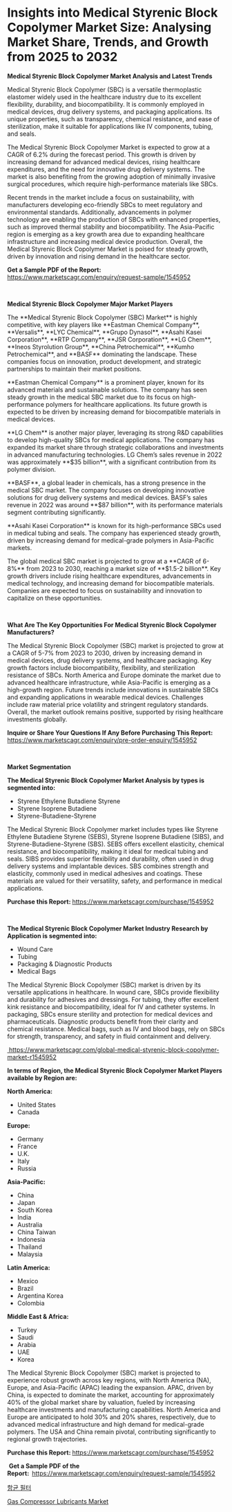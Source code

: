 <p><h1>Insights into Medical Styrenic Block Copolymer Market Size: Analysing Market Share, Trends, and Growth from 2025 to 2032</h1></p><p><strong>Medical Styrenic Block Copolymer Market Analysis and Latest Trends</strong></p>
<p><p>Medical Styrenic Block Copolymer (SBC) is a versatile thermoplastic elastomer widely used in the healthcare industry due to its excellent flexibility, durability, and biocompatibility. It is commonly employed in medical devices, drug delivery systems, and packaging applications. Its unique properties, such as transparency, chemical resistance, and ease of sterilization, make it suitable for applications like IV components, tubing, and seals.</p><p>The Medical Styrenic Block Copolymer Market is expected to grow at a CAGR of 6.2% during the forecast period. This growth is driven by increasing demand for advanced medical devices, rising healthcare expenditures, and the need for innovative drug delivery systems. The market is also benefiting from the growing adoption of minimally invasive surgical procedures, which require high-performance materials like SBCs.</p><p>Recent trends in the market include a focus on sustainability, with manufacturers developing eco-friendly SBCs to meet regulatory and environmental standards. Additionally, advancements in polymer technology are enabling the production of SBCs with enhanced properties, such as improved thermal stability and biocompatibility. The Asia-Pacific region is emerging as a key growth area due to expanding healthcare infrastructure and increasing medical device production. Overall, the Medical Styrenic Block Copolymer Market is poised for steady growth, driven by innovation and rising demand in the healthcare sector.</p></p>
<p><strong>Get a Sample PDF of the Report:&nbsp;</strong> <a href="https://www.marketscagr.com/enquiry/request-sample/1545952?utm_campaign=1126&utm_medium=2&utm_source=Github&utm_content=ia&utm_term=26012025&utm_id=medical-styrenic-block-copolymer">https://www.marketscagr.com/enquiry/request-sample/1545952</a></p>
<p>&nbsp;</p>
<p><strong>Medical Styrenic Block Copolymer Major Market Players</strong></p>
<p><p>The **Medical Styrenic Block Copolymer (SBC) Market** is highly competitive, with key players like **Eastman Chemical Company**, **Versalis**, **LYC Chemical**, **Grupo Dynasol**, **Asahi Kasei Corporation**, **RTP Company**, **JSR Corporation**, **LG Chem**, **Ineos Styrolution Group**, **China Petrochemical**, **Kumho Petrochemical**, and **BASF** dominating the landscape. These companies focus on innovation, product development, and strategic partnerships to maintain their market positions.</p><p>**Eastman Chemical Company** is a prominent player, known for its advanced materials and sustainable solutions. The company has seen steady growth in the medical SBC market due to its focus on high-performance polymers for healthcare applications. Its future growth is expected to be driven by increasing demand for biocompatible materials in medical devices.</p><p>**LG Chem** is another major player, leveraging its strong R&D capabilities to develop high-quality SBCs for medical applications. The company has expanded its market share through strategic collaborations and investments in advanced manufacturing technologies. LG Chem’s sales revenue in 2022 was approximately **$35 billion**, with a significant contribution from its polymer division.</p><p>**BASF**, a global leader in chemicals, has a strong presence in the medical SBC market. The company focuses on developing innovative solutions for drug delivery systems and medical devices. BASF’s sales revenue in 2022 was around **$87 billion**, with its performance materials segment contributing significantly.</p><p>**Asahi Kasei Corporation** is known for its high-performance SBCs used in medical tubing and seals. The company has experienced steady growth, driven by increasing demand for medical-grade polymers in Asia-Pacific markets.</p><p>The global medical SBC market is projected to grow at a **CAGR of 6-8%** from 2023 to 2030, reaching a market size of **$1.5-2 billion**. Key growth drivers include rising healthcare expenditures, advancements in medical technology, and increasing demand for biocompatible materials. Companies are expected to focus on sustainability and innovation to capitalize on these opportunities.</p></p>
<p>&nbsp;</p>
<p><strong>What Are The Key Opportunities For Medical Styrenic Block Copolymer Manufacturers?</strong></p>
<p><p>The Medical Styrenic Block Copolymer (SBC) market is projected to grow at a CAGR of 5-7% from 2023 to 2030, driven by increasing demand in medical devices, drug delivery systems, and healthcare packaging. Key growth factors include biocompatibility, flexibility, and sterilization resistance of SBCs. North America and Europe dominate the market due to advanced healthcare infrastructure, while Asia-Pacific is emerging as a high-growth region. Future trends include innovations in sustainable SBCs and expanding applications in wearable medical devices. Challenges include raw material price volatility and stringent regulatory standards. Overall, the market outlook remains positive, supported by rising healthcare investments globally.</p></p>
<p><strong>Inquire or Share Your Questions If Any Before Purchasing This Report:</strong> <a href="https://www.marketscagr.com/enquiry/pre-order-enquiry/1545952?utm_campaign=1126&utm_medium=2&utm_source=Github&utm_content=ia&utm_term=26012025&utm_id=medical-styrenic-block-copolymer">https://www.marketscagr.com/enquiry/pre-order-enquiry/1545952</a></p>
<p>&nbsp;</p>
<p><strong>Market Segmentation</strong></p>
<p><strong>The Medical Styrenic Block Copolymer Market Analysis by types is segmented into:</strong></p>
<p><ul><li>Styrene Ethylene Butadiene Styrene</li><li>Styrene Isoprene Butadiene</li><li>Styrene-Butadiene-Styrene</li></ul></p>
<p><p>The Medical Styrenic Block Copolymer market includes types like Styrene Ethylene Butadiene Styrene (SEBS), Styrene Isoprene Butadiene (SIBS), and Styrene-Butadiene-Styrene (SBS). SEBS offers excellent elasticity, chemical resistance, and biocompatibility, making it ideal for medical tubing and seals. SIBS provides superior flexibility and durability, often used in drug delivery systems and implantable devices. SBS combines strength and elasticity, commonly used in medical adhesives and coatings. These materials are valued for their versatility, safety, and performance in medical applications.</p></p>
<p><strong>Purchase this Report:&nbsp;</strong><a href="https://www.marketscagr.com/purchase/1545952?utm_campaign=1126&utm_medium=2&utm_source=Github&utm_content=ia&utm_term=26012025&utm_id=medical-styrenic-block-copolymer">https://www.marketscagr.com/purchase/1545952</a></p>
<p>&nbsp;</p>
<p><strong>The Medical Styrenic Block Copolymer Market Industry Research by Application is segmented into:</strong></p>
<p><ul><li>Wound Care</li><li>Tubing</li><li>Packaging & Diagnostic Products</li><li>Medical Bags</li></ul></p>
<p><p>The Medical Styrenic Block Copolymer (SBC) market is driven by its versatile applications in healthcare. In wound care, SBCs provide flexibility and durability for adhesives and dressings. For tubing, they offer excellent kink resistance and biocompatibility, ideal for IV and catheter systems. In packaging, SBCs ensure sterility and protection for medical devices and pharmaceuticals. Diagnostic products benefit from their clarity and chemical resistance. Medical bags, such as IV and blood bags, rely on SBCs for strength, transparency, and safety in fluid containment and delivery.</p></p>
<p><a href="https://www.marketscagr.com/global-medical-styrenic-block-copolymer-market-r1545952?utm_campaign=1126&utm_medium=2&utm_source=Github&utm_content=ia&utm_term=26012025&utm_id=medical-styrenic-block-copolymer">&nbsp;https://www.marketscagr.com/global-medical-styrenic-block-copolymer-market-r1545952</a></p>
<p><strong>In terms of Region, the Medical Styrenic Block Copolymer Market Players available by Region are:</strong></p>
<p>
    <p> <strong> North America: </strong>
        <ul>
            <li>United States</li>
            <li>Canada</li>
        </ul>
        </p> 
    <p> <strong> Europe: </strong>
        <ul>
            <li>Germany</li>
            <li>France</li>
            <li>U.K.</li>
            <li>Italy</li>
            <li>Russia</li>
        </ul>
        </p> 
    <p> <strong> Asia-Pacific: </strong>
        <ul>
            <li>China</li>
            <li>Japan</li>
            <li>South Korea</li>
            <li>India</li>
            <li>Australia</li>
            <li>China Taiwan</li>
            <li>Indonesia</li>
            <li>Thailand</li>
            <li>Malaysia</li>
        </ul>
        </p> 
    <p> <strong> Latin America: </strong>
        <ul>
            <li>Mexico</li>
            <li>Brazil</li>
            <li>Argentina Korea</li>
            <li>Colombia</li>
        </ul>
        </p> 
    <p> <strong> Middle East & Africa: </strong>
        <ul>
            <li>Turkey</li>
            <li>Saudi</li>
            <li>Arabia</li>
            <li>UAE</li>
            <li>Korea</li>
        </ul>
    </p>
    </p>
<p><p>The Medical Styrenic Block Copolymer (SBC) market is projected to experience robust growth across key regions, with North America (NA), Europe, and Asia-Pacific (APAC) leading the expansion. APAC, driven by China, is expected to dominate the market, accounting for approximately 40% of the global market share by valuation, fueled by increasing healthcare investments and manufacturing capabilities. North America and Europe are anticipated to hold 30% and 20% shares, respectively, due to advanced medical infrastructure and high demand for medical-grade polymers. The USA and China remain pivotal, contributing significantly to regional growth trajectories.</p></p>
<p><strong>Purchase this Report: </strong><a href="https://www.marketscagr.com/purchase/1545952?utm_campaign=1126&utm_medium=2&utm_source=Github&utm_content=ia&utm_term=26012025&utm_id=medical-styrenic-block-copolymer">https://www.marketscagr.com/purchase/1545952</a></p>
<p>&nbsp;<strong>Get a Sample PDF of the Report:&nbsp;&nbsp;</strong><a href="https://www.marketscagr.com/enquiry/request-sample/1545952?utm_campaign=1126&utm_medium=2&utm_source=Github&utm_content=ia&utm_term=26012025&utm_id=medical-styrenic-block-copolymer">https://www.marketscagr.com/enquiry/request-sample/1545952</a></p>
<p><strong></strong></p>
<p><p><a href="https://github.com/sougarounis/Market-Research-Report-List-6/blob/main/530667634402.md?utm_campaign=1126&utm_medium=2&utm_source=Github&utm_content=ia&utm_term=26012025&utm_id=medical-styrenic-block-copolymer">항균 필터</a></p><p><a href="https://github.com/gdfhhhj/Market-Research-Report-List-7/blob/main/gas-compressor-lubricants-market.md?utm_campaign=1126&utm_medium=2&utm_source=Github&utm_content=ia&utm_term=26012025&utm_id=medical-styrenic-block-copolymer">Gas Compressor Lubricants Market</a></p></p>